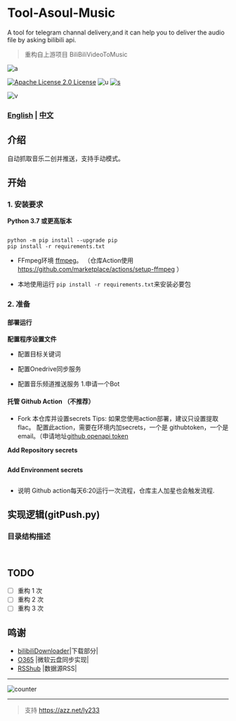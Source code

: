 # Tool-Asoul-Music

A tool for telegram channal delivery,and it can help you to deliver the audio file by asking bilibili api.

>重构自上游项目 BiliBiliVideoToMusic


![a](https://i0.hdslb.com/bfs/article/92aa64792d2d2fdf7e7bba708ca246030336fa09.jpg)

[![Apache License 2.0 License](https://img.shields.io/badge/LICENSE-Apache2-ff69b4)](https://github.com/sudoskys/Tool-Asoul-Music/blob/main/LICENSE)  ![u](https://img.shields.io/badge/USE-python-green)   [![s](https://img.shields.io/badge/Sponsor-Alipay-ff69b4)](https://azz.net/ly233)

![v](https://img.shields.io/badge/Version-220209-9cf)  

### [English](README.md)  | [中文](README-CN.md) 


## 介绍

自动抓取音乐二创并推送，支持手动模式。


## 开始
### 1. 安装要求

**Python 3.7 或更高版本** 
```

python -m pip install --upgrade pip
pip install -r requirements.txt

```

- FFmpeg环境 [ffmpeg](https://ffmpeg.org/download.html#get-packages)。
（仓库Action使用 https://github.com/marketplace/actions/setup-ffmpeg ）

* 本地使用运行 `pip install -r requirements.txt`来安装必要包


### 2. 准备

#### 部署运行

**配置程序设置文件**
- 配置目标关键词

- 配置Onedrive同步服务


- 配置音乐频道推送服务
1.申请一个Bot


#### 托管 Github Action （不推荐）

* Fork 本仓库并设置secrets
Tips: 如果您使用action部署，建议只设置提取flac。
配置此action，需要在环境内加secrets，一个是 githubtoken，一个是 email。（申请地址[github openapi token](https://github.com/settings/tokens/new)


**Add Repository secrets**
```

```

**Add Environment secrets**
```

```


* 说明
Github action每天6:20运行一次流程，仓库主人加星也会触发流程.




## 实现逻辑(gitPush.py)




### 目录结构描述
```


```

## TODO
- [ ] 重构 1 次
- [ ] 重构 2 次
- [ ] 重构 3 次

## 鸣谢

- [bilibiliDownloader](https://github.com/liuyunhaozz/bilibiliDownloader)|下载部分|
- [O365](https://github.com/O365/python-o365) |微软云盘同步实现|
- [RSShub](https://docs.rsshub.app/) |数据源RSS|



------------------------------
![counter](https://count.getloli.com/get/@sudoskys-github-AsoulMusic?theme=moebooru)



------------------------------

>支持
https://azz.net/ly233

